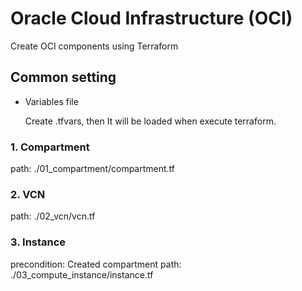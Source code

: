 # Oracle Cloud Infrastructure (OCI)

Create OCI components using Terraform

## Common setting

- Variables file

  Create .tfvars, then It will be loaded when execute terraform.

### 1. Compartment

   path: ./01_compartment/compartment.tf

### 2. VCN

   path: ./02_vcn/vcn.tf

### 3. Instance

   precondition: Created compartment
   path: ./03_compute_instance/instance.tf

